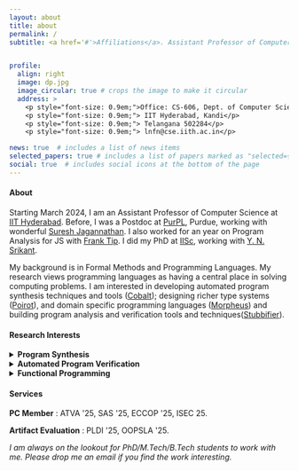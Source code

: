 ```yaml
---
layout: about
title: about
permalink: /
subtitle: <a href='#'>Affiliations</a>. Assistant Professor of Computer Science@IITH.


profile:
  align: right
  image: dp.jpg
  image_circular: true # crops the image to make it circular
  address: >
    <p style="font-size: 0.9em;">Office: CS-606, Dept. of Computer Science,</p>
    <p style="font-size: 0.9em;"> IIT Hyderabad, Kandi</p>
    <p style="font-size: 0.9em;"> Telangana 502284</p>
    <p style="font-size: 0.9em;"> lnfn@cse.iith.ac.in</p>

news: true  # includes a list of news items
selected_papers: true # includes a list of papers marked as "selected={true}"
social: true  # includes social icons at the bottom of the page
---
```

#### About
Starting March 2024, I am an Assistant Professor of Computer Science at [IIT Hyderabad](https://cse.iith.ac.in). Before, I was a Postdoc at [PurPL](https://purduepl.github.io), Purdue, working with wonderful [Suresh Jagannathan](https://www.cs.purdue.edu/homes/suresh/). I also worked for an year on Program Analysis for JS with [Frank Tip](http://www.franktip.org/). I did my PhD at [IISc](https://www.csa.iisc.ac.in/), working with [Y. N. Srikant](https://drona.csa.iisc.ac.in/~srikant/).

My background is in Formal Methods and Programming Languages. My research views programming languages as having a central place in solving computing problems. I am interested in developing  automated program synthesis techniques and tools ([Cobalt](https://aegis-iisc.github.io/assets/pdf/OOPSLA23.pdf)); designing richer type systems ([Poirot](https://aegis-iisc.github.io/assets/pdf/poirotpreprint.pdf)), and domain specific programming languages ([Morpheus](https://arxiv.org/abs/2305.07901v1)) and building program analysis and verification tools and techniques([Stubbifier](https://aegis-iisc.github.io/assets/pdf/JESE.pdf)).

#### Research Interests

<details>
<summary><b>Program Synthesis</b></summary>
  
  - Scalable Synthesis;
	- Program Repair; 
  - NeuroSymbolic Synthesis.

</details>
<details>
<summary><b>Automated Program Verification</b></summary>
  
  - Effects and Higher-Order programs; 
	- Under-approximate Reasoning; Incorrectness Logics; 
	- Program Analysis
</details>	
<details>
<summary><b>Functional Programming</b></summary>
  
  -  Refinement Types, DSLs;
  -  Types inference
</details>	


#### Services

**PC Member** : ATVA '25, SAS '25, ECCOP '25, ISEC 25.

**Artifact Evaluation** : PLDI '25, OOPSLA '25.

<!-- 
#### Blog 
I try to write sometimes, on any topic which comes across my mind.
[My Ideas](https://augustashish.wordpress.com/) -->


*I am always on the lookout for PhD/M.Tech/B.Tech students to work with me. 
Please drop me an email if you find the work interesting.*